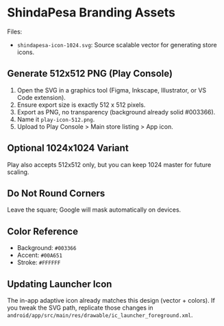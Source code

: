 # ShindaPesa Branding Assets

Files:
- `shindapesa-icon-1024.svg`: Source scalable vector for generating store icons.

## Generate 512x512 PNG (Play Console)
1. Open the SVG in a graphics tool (Figma, Inkscape, Illustrator, or VS Code extension).
2. Ensure export size is exactly 512 x 512 pixels.
3. Export as PNG, no transparency (background already solid #003366).
4. Name it `play-icon-512.png`.
5. Upload to Play Console > Main store listing > App icon.

## Optional 1024x1024 Variant
Play also accepts 512x512 only, but you can keep 1024 master for future scaling.

## Do Not Round Corners
Leave the square; Google will mask automatically on devices.

## Color Reference
- Background: `#003366`
- Accent: `#00A651`
- Stroke: `#FFFFFF`

## Updating Launcher Icon
The in-app adaptive icon already matches this design (vector + colors).
If you tweak the SVG path, replicate those changes in `android/app/src/main/res/drawable/ic_launcher_foreground.xml`.
